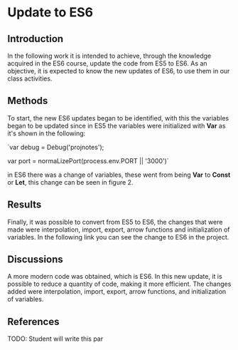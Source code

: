 # Update to ES6

## Introduction
In the following work it is intended to achieve, through the knowledge acquired in the ES6 course, update the code from ES5 to ES6. As an objective, it is expected to know the new updates of ES6, to use them in our class activities. 

## Methods
To start, the new ES6 updates began to be identified, with this the variables began to be updated since in ES5 the variables were initialized with **Var** as it's shown in the following:

`var debug = Debug('projnotes');

var port  = normaLizePort(process.env.PORT || '3000')`

in ES6 there was a change of variables, these went from being **Var** to **Const** or **Let**, this change can be seen in figure 2.

## Results
Finally, it was possible to convert from ES5 to ES6, the changes that were made were interpolation, import, export, arrow functions and initialization of variables. In the following link you can see the change to ES6 in the project.

## Discussions
A more modern code was obtained, which is ES6. In this new update, it is possible to reduce a quantity of code, making it more efficient. The changes added were interpolation, import, export, arrow functions, and initialization of variables.

## References
TODO: Student will write this par